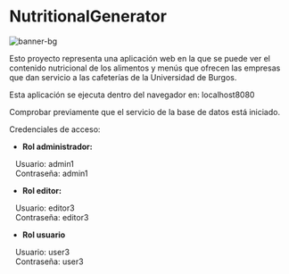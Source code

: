 # NutritionalGenerator

![banner-bg](https://user-images.githubusercontent.com/84924718/154328112-aebbf957-1d71-4f91-93ba-bc88e80a4748.PNG)

Esto proyecto representa una aplicación web en la que se puede ver el contenido nutricional de los alimentos y menús que ofrecen las empresas que dan servicio a las cafeterías de la Universidad de Burgos.

Esta aplicación se ejecuta dentro del navegador en: localhost8080

Comprobar previamente que el servicio de la base de datos está iniciado.

Credenciales de acceso:
  - **Rol administrador:** <br />
  
 &ensp;     Usuario:  admin1 <br />
 &ensp;     Contraseña: admin1 <br />
      
  - **Rol editor:** <br />
 
&ensp;      Usuario:  editor3 <br />
&ensp;      Contraseña: editor3 <br />
      
  - **Rol usuario** <br />
  
 &ensp;     Usuario: user3 <br />
 &ensp;    Contraseña: user3 <br />
